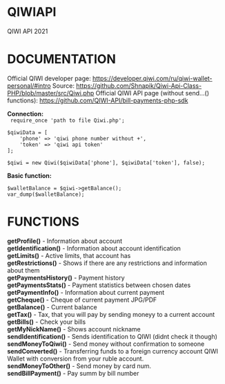 # QIWIAPI
QIWI API 2021

# DOCUMENTATION
Official QIWI developer page: https://developer.qiwi.com/ru/qiwi-wallet-personal/#intro
Source: https://github.com/Shnapik/Qiwi-Api-Class-PHP/blob/master/src/Qiwi.php
Official QIWI API page (without send...() functions): https://github.com/QIWI-API/bill-payments-php-sdk

**Connection:**<br>
``` require_once 'path to file Qiwi.php';```
```
$qiwiData = [
    'phone' => 'qiwi phone number without +',
    'token' => 'qiwi api token'
];
```
```$qiwi = new Qiwi($qiwiData['phone'], $qiwiData['token'], false);```

**Basic function:**<br>
```
$walletBalance = $qiwi->getBalance();
var_dump($walletBalance);
```

# FUNCTIONS
<b>getProfile()</b> - Information about account <br>
<b>getIdentification()</b> - Information about account identification<br>
<b>getLimits()</b> - Active limits, that account has<br>
<b>getRestrictions()</b> - Shows if there are any restrictions and information about them<br>
<b>getPaymentsHistory()</b> - Payment history<br>
<b>getPaymentsStats()</b> - Payment statistics between chosen dates<br>
<b>getPaymentInfo()</b> - Information about current payment<br>
<b>getCheque()</b> - Cheque of current payment JPG/PDF<br>
<b>getBalance()</b> - Current balance<br>
<b>getTax()</b> - Tax, that you will pay by sending moneyy to a current account<br>
<b>getBills()</b> - Check your bills<br>
<b>getMyNickName()</b> - Shows account nickname<br>
<b>sendIdentification()</b> - Sends identification to QIWI (didnt check it though)<br>
<b>sendMoneyToQiwi()</b> - Send money without confirmation to someone<br>
<b>sendConverted()</b> - Transferring funds to a foreign currency account QIWI Wallet with conversion from your ruble account.<br>
<b>sendMoneyToOther()</b> - Send money by card num.<br>
<b>sendBillPayment()</b> - Pay summ by bill number<br>
